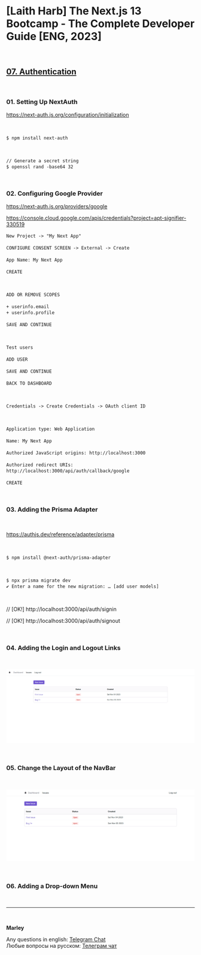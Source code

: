 # [Laith Harb] The Next.js 13 Bootcamp - The Complete Developer Guide [ENG, 2023]

<br/>

## [07. Authentication](https://github.com/webmakaka/Next.js-Projects-Build-an-Issue-Tracker/pull/7)

<br/>

### 01. Setting Up NextAuth

https://next-auth.js.org/configuration/initialization

<br/>

```
$ npm install next-auth
```

<br/>

```
// Generate a secret string
$ openssl rand -base64 32
```

<br/>

### 02. Configuring Google Provider

https://next-auth.js.org/providers/google

https://console.cloud.google.com/apis/credentials?project=apt-signifier-330519

```
New Project -> "My Next App"

CONFIGURE CONSENT SCREEN -> External -> Create

App Name: My Next App

CREATE
```

<br/>

```
ADD OR REMOVE SCOPES

+ userinfo.email
+ userinfo.profile

SAVE AND CONTINUE
```

<br/>

```
Test users

ADD USER

SAVE AND CONTINUE

BACK TO DASHBOARD
```

<br/>

```
Credentials -> Create Credentials -> OAuth client ID
```

<br/>

```
Application type: Web Application

Name: My Next App

Authorized JavaScript origins: http://localhost:3000

Authorized redirect URIs: http://localhost:3000/api/auth/callback/google

CREATE
```

<br/>

### 03. Adding the Prisma Adapter

<br/>

https://authjs.dev/reference/adapter/prisma

<br/>

```
$ npm install @next-auth/prisma-adapter
```

<br/>

```
$ npx prisma migrate dev
✔ Enter a name for the new migration: … [add user models]
```

<br/>

// [OK!]
http://localhost:3000/api/auth/signin

// [OK!]
http://localhost:3000/api/auth/signout

<br/>

### 04. Adding the Login and Logout Links

<br/>

![Application](/img/pic-ch07-img01.png?raw=true)

<br/>

### 05. Change the Layout of the NavBar

<br/>

![Application](/img/pic-ch07-img02.png?raw=true)

<br/>

### 06. Adding a Drop-down Menu

<br/>

---

<br/>

**Marley**

Any questions in english: <a href="https://jsdev.org/chat/">Telegram Chat</a>  
Любые вопросы на русском: <a href="https://jsdev.ru/chat/">Телеграм чат</a>
